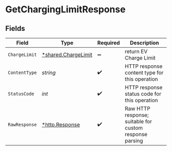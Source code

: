 # GetChargingLimitResponse


## Fields

| Field                                                            | Type                                                             | Required                                                         | Description                                                      |
| ---------------------------------------------------------------- | ---------------------------------------------------------------- | ---------------------------------------------------------------- | ---------------------------------------------------------------- |
| `ChargeLimit`                                                    | [*shared.ChargeLimit](../../../pkg/models/shared/chargelimit.md) | :heavy_minus_sign:                                               | return EV Charge Limit                                           |
| `ContentType`                                                    | *string*                                                         | :heavy_check_mark:                                               | HTTP response content type for this operation                    |
| `StatusCode`                                                     | *int*                                                            | :heavy_check_mark:                                               | HTTP response status code for this operation                     |
| `RawResponse`                                                    | [*http.Response](https://pkg.go.dev/net/http#Response)           | :heavy_check_mark:                                               | Raw HTTP response; suitable for custom response parsing          |